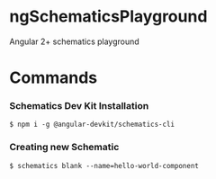 # ngSchematicsPlayground
Angular 2+ schematics playground


# Commands

### Schematics Dev Kit Installation
```console
$ npm i -g @angular-devkit/schematics-cli
```

### Creating new Schematic

```console
$ schematics blank --name=hello-world-component
```
